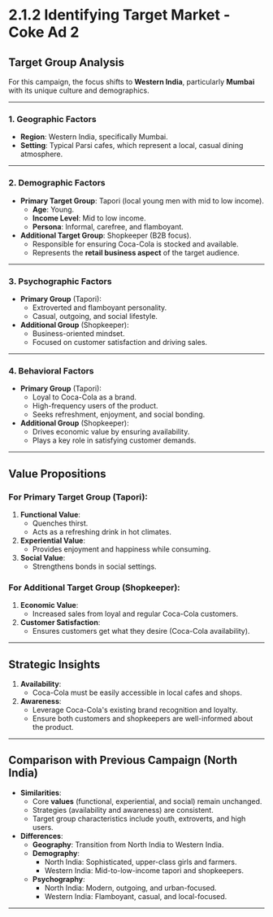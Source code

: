 # 2.1.2 Identifying Target Market - Coke Ad 2

## Target Group Analysis
For this campaign, the focus shifts to **Western India**, particularly **Mumbai** with its unique culture and demographics.

---

### 1. **Geographic Factors**
- **Region**: Western India, specifically Mumbai.
- **Setting**: Typical Parsi cafes, which represent a local, casual dining atmosphere.

---

### 2. **Demographic Factors**
- **Primary Target Group**: Tapori (local young men with mid to low income).
  - **Age**: Young.
  - **Income Level**: Mid to low income.
  - **Persona**: Informal, carefree, and flamboyant.
- **Additional Target Group**: Shopkeeper (B2B focus).
  - Responsible for ensuring Coca-Cola is stocked and available.
  - Represents the **retail business aspect** of the target audience.

---

### 3. **Psychographic Factors**
- **Primary Group** (Tapori):
  - Extroverted and flamboyant personality.
  - Casual, outgoing, and social lifestyle.
- **Additional Group** (Shopkeeper):
  - Business-oriented mindset.
  - Focused on customer satisfaction and driving sales.

---

### 4. **Behavioral Factors**
- **Primary Group** (Tapori):
  - Loyal to Coca-Cola as a brand.
  - High-frequency users of the product.
  - Seeks refreshment, enjoyment, and social bonding.
- **Additional Group** (Shopkeeper):
  - Drives economic value by ensuring availability.
  - Plays a key role in satisfying customer demands.

---

## Value Propositions

### For Primary Target Group (Tapori):
1. **Functional Value**:
   - Quenches thirst.
   - Acts as a refreshing drink in hot climates.
2. **Experiential Value**:
   - Provides enjoyment and happiness while consuming.
3. **Social Value**:
   - Strengthens bonds in social settings.

### For Additional Target Group (Shopkeeper):
1. **Economic Value**:
   - Increased sales from loyal and regular Coca-Cola customers.
2. **Customer Satisfaction**:
   - Ensures customers get what they desire (Coca-Cola availability).

---

## Strategic Insights
1. **Availability**:
   - Coca-Cola must be easily accessible in local cafes and shops.
2. **Awareness**:
   - Leverage Coca-Cola's existing brand recognition and loyalty.
   - Ensure both customers and shopkeepers are well-informed about the product.

---

## Comparison with Previous Campaign (North India)
- **Similarities**:
  - Core **values** (functional, experiential, and social) remain unchanged.
  - Strategies (availability and awareness) are consistent.
  - Target group characteristics include youth, extroverts, and high users.
- **Differences**:
  - **Geography**: Transition from North India to Western India.
  - **Demography**:
    - North India: Sophisticated, upper-class girls and farmers.
    - Western India: Mid-to-low-income tapori and shopkeepers.
  - **Psychography**:
    - North India: Modern, outgoing, and urban-focused.
    - Western India: Flamboyant, casual, and local-focused.

---
